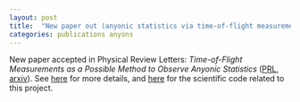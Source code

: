 ```yaml
---
layout: post
title:  "New paper out (anyonic statistics via time-of-flight measurement)"
categories: publications anyons
---
```


New paper accepted in Physical Review Letters: *Time-of-Flight Measurements as a Possible Method to Observe Anyonic Statistics* ([PRL][link-PRL], [arxiv][link-arxiv]).
See [here][link-research] for more details, and [here][link-code] for the scientific code related to this project.

[link-PRL]: https://link.aps.org/doi/10.1103/PhysRevLett.120.230403
[link-arxiv]: https://arxiv.org/abs/1712.07940
[link-research]: /research.html#anyons
[link-code]: https://zenodo.org/record/1193694
